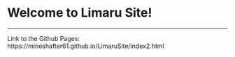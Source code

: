 
<h1 id="welcome-to-limaru-site">Welcome to Limaru Site!</h1>
<hr>
Link to the Github Pages: https://mineshafter61.github.io/LimaruSite/index2.html

